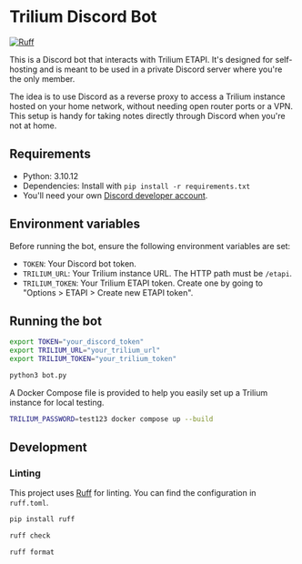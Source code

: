 # Trilium Discord Bot

[![Ruff](https://img.shields.io/endpoint?url=https://raw.githubusercontent.com/astral-sh/ruff/main/assets/badge/v2.json)](https://github.com/astral-sh/ruff)

This is a Discord bot that interacts with Trilium ETAPI. It's designed for self-hosting and is meant to be used in a private Discord server where you're the only member.

The idea is to use Discord as a reverse proxy to access a Trilium instance hosted on your home network, without needing open router ports or a VPN. This setup is handy for taking notes directly through Discord when you're not at home.

## Requirements

- Python: 3.10.12
- Dependencies: Install with `pip install -r requirements.txt`
- You'll need your own [Discord developer account](https://discord.com/developers/applications).

## Environment variables

Before running the bot, ensure the following environment variables are set:

- `TOKEN`: Your Discord bot token.
- `TRILIUM_URL`: Your Trilium instance URL. The HTTP path must be `/etapi`.
- `TRILIUM_TOKEN`: Your Trilium ETAPI token. Create one by going to "Options > ETAPI > Create new ETAPI token".

## Running the bot

```sh
export TOKEN="your_discord_token"
export TRILIUM_URL="your_trilium_url"
export TRILIUM_TOKEN="your_trilium_token"

python3 bot.py
```

A Docker Compose file is provided to help you easily set up a Trilium instance for local testing.

```sh
TRILIUM_PASSWORD=test123 docker compose up --build
```

## Development

### Linting

This project uses [Ruff](https://github.com/astral-sh/ruff) for linting. You can find the configuration in `ruff.toml`.

```sh
pip install ruff

ruff check

ruff format
```
